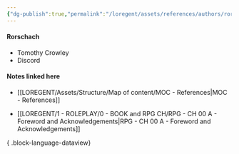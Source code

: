 ```yaml
---
{"dg-publish":true,"permalink":"/loregent/assets/references/authors/rorschach/","noteIcon":""}
---
```


#### Rorschach

- Tomothy Crowley
- Discord

#### Notes linked here
- [[LOREGENT/Assets/Structure/Map of content/MOC - References\|MOC - References]]

- [[LOREGENT/1 - ROLEPLAY/0 - BOOK and RPG CH/RPG - CH 00 A - Foreword and Acknowledgements\|RPG - CH 00 A - Foreword and Acknowledgements]]

{ .block-language-dataview}
